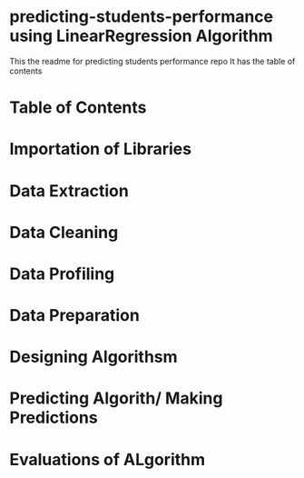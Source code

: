 # predicting-students-performance using LinearRegression Algorithm
This the readme for predicting students performance repo
It has the table of contents
# Table of Contents
# Importation of Libraries
# Data Extraction
# Data Cleaning
# Data Profiling
# Data Preparation
# Designing Algorithsm
# Predicting Algorith/ Making Predictions
# Evaluations of ALgorithm
